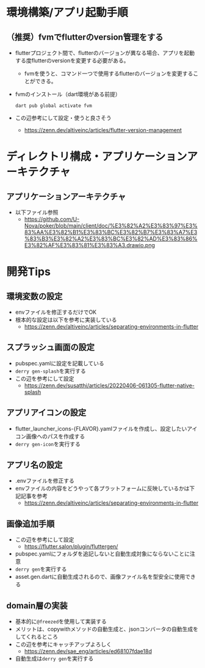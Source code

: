 
# 環境構築/アプリ起動手順

## （推奨）fvmでflutterのversion管理をする
- flutterプロジェクト間で、flutterのバージョンが異なる場合、アプリを起動する度flutterのversionを変更する必要がある。
  - fvmを使うと、コマンド一つで使用するflutterのバージョンを変更することができる。
- fvmのインストール（dart環境がある前提）
  
  ```dart pub global activate fvm```

- この辺参考にして設定・使うと良さそう
  - https://zenn.dev/altiveinc/articles/flutter-version-management

# ディレクトリ構成・アプリケーションアーキテクチャ

## アプリケーションアーキテクチャ
- 以下ファイル参照
  - https://github.com/U-Nova/poker/blob/main/client/doc/%E3%82%A2%E3%83%97%E3%83%AA%E3%82%B1%E3%83%BC%E3%82%B7%E3%83%A7%E3%83%B3%E3%82%A2%E3%83%BC%E3%82%AD%E3%83%86%E3%82%AF%E3%83%81%E3%83%A3.drawio.png

# 開発Tips

## 環境変数の設定
- envファイルを修正するだけでOK
- 根本的な設定は以下を参考に実装している
  - https://zenn.dev/altiveinc/articles/separating-environments-in-flutter

## スプラッシュ画面の設定
- pubspec.yamlに設定を記載している
- `derry gen-splash`を実行する
- この辺を参考にして設定
  - https://zenn.dev/susatthi/articles/20220406-061305-flutter-native-splash

## アプリアイコンの設定
- flutter_launcher_icons-{FLAVOR}.yamlファイルを作成し、設定したいアイコン画像へのパスを作成する
- `derry gen-icon`を実行する

## アプリ名の設定
- .envファイルを修正する
- envファイルの内容をどうやって各プラットフォームに反映しているかは下記記事を参考
  - https://zenn.dev/altiveinc/articles/separating-environments-in-flutter

## 画像追加手順
- この辺を参考にして設定
  - https://flutter.salon/plugin/fluttergen/
- pubspec.yamlにフォルダを追記しないと自動生成対象にならないことに注意
- `derry gen`を実行する
- asset.gen.dartに自動生成されるので、画像ファイル名を型安全に使用できる

## domain層の実装
- 基本的に`@freezed`を使用して実装する
- メリットは、copywithメソッドの自動生成と、jsonコンバータの自動生成をしてくれるところ
- この辺を参考にキャッチアップよろしく
  - https://zenn.dev/sae_eng/articles/ed68107fdae18d
- 自動生成は`derry gen`を実行する